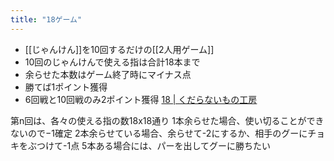 ```yaml
---
title: "18ゲーム"
---
```


- [[じゃんけん]]を10回するだけの[[2人用ゲーム]]
- 10回のじゃんけんで使える指は合計18本まで
- 余らせた本数はゲーム終了時にマイナス点
- 勝てば1ポイント獲得
- 6回戦と10回戦のみ2ポイント獲得
[18 | くだらないもの工房](https://kudaranai.stores.jp/items/5af04c5a122a7d69f800144c)

第n回は、各々の使える指の数18x18通り
1本余らせた場合、使い切ることができないので−1確定
2本余らせている場合、余らせて-2にするか、相手のグーにチョキをぶつけて-1点
5本ある場合には、パーを出してグーに勝ちたい
